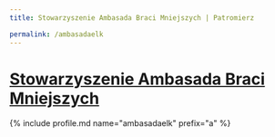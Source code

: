 ```yaml
---
title: Stowarzyszenie Ambasada Braci Mniejszych | Patromierz

permalink: /ambasadaelk
---
```


# [Stowarzyszenie Ambasada Braci Mniejszych](https://patronite.pl/ambasadaelk)

{% include profile.md name="ambasadaelk" prefix="a" %}
